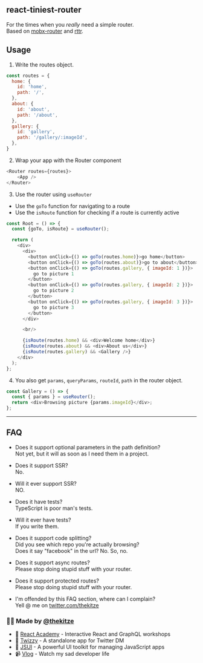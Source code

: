 ## react-tiniest-router

For the times when you *really* need a simple router.  
Based on [mobx-router](https://github.com/kitze/mobx-router) and [rttr](https://github.com/kitze/rttr).


## Usage

1. Write the routes object. 

```js
const routes = {
  home: {
    id: 'home',
    path: '/',
  },
  about: {
    id: 'about',
    path: '/about',
  },
  gallery: {
    id: 'gallery',
    path: '/gallery/:imageId',
  },
}
```

2. Wrap your app with the Router component
```js
<Router routes={routes}>
    <App />
</Router>
```


3. Use the router using `useRouter`

- Use the `goTo` function for navigating to a route
- Use the `isRoute` function for checking if a route is currently active


```js
const Root = () => {
  const {goTo, isRoute} = useRouter();

  return (
    <div>
      <div>
        <button onClick={() => goTo(routes.home)}>go home</button>
        <button onClick={() => goTo(routes.about)}>go to about</button>
        <button onClick={() => goTo(routes.gallery, { imageId: 1 })}>
          go to picture 1
        </button>
        <button onClick={() => goTo(routes.gallery, { imageId: 2 })}>
          go to picture 2
        </button>
        <button onClick={() => goTo(routes.gallery, { imageId: 3 })}>
          go to picture 3
        </button>
      </div>

      <br/>

      {isRoute(routes.home) && <div>Welcome home</div>}
      {isRoute(routes.about) && <div>About us</div>}
      {isRoute(routes.gallery) && <Gallery />}
    </div>
  );
};
```

4. You also get `params`, `queryParams`, `routeId`, `path` in the router object.

```js
const Gallery = () => {
  const { params } = useRouter();
  return <div>Browsing picture {params.imageId}</div>;
};
```

--- 

## FAQ

- Does it support optional parameters in the path definition?  
Not yet, but it will as soon as I need them in a project.

- Does it support SSR?  
No.

- Will it ever support SSR?  
NO.

- Does it have tests?  
TypeScript is poor man's tests.

- Will it ever have tests?  
If you write them.

- Does it support code splitting?  
Did you see which repo you're actually browsing?  
Does it say "facebook" in the url? No. So, no.

- Does it support async routes?  
Please stop doing stupid stuff with your router.

- Does it support protected routes?  
Please stop doing stupid stuff with your router.

- I'm offended by this FAQ section, where can I complain?  
Yell @ me on [twitter.com/thekitze](https://twitter.com/thekitze)

### 🙋‍♂️ Made by [@thekitze](https://twitter.com/thekitze)  
- 🏫 [React Academy](https://reactacademy.io) - Interactive React and GraphQL workshops
- 💌 [Twizzy](https://twizzy.app) - A standalone app for Twitter DM
- 🤖 [JSUI](https://github.com/kitze/JSUI) - A powerful UI toolkit for managing JavaScript apps
- 📹 [Vlog](https://youtube.com/kitze) - Watch my sad developer life
